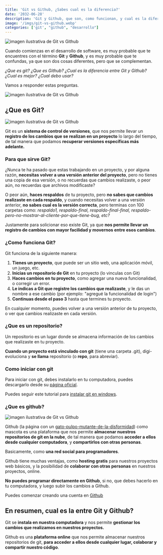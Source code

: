 ```yaml
---
title: 'Git vs Github, ¿Sabes cual es la diferencia?'
date: '2032-06-28'
description: 'Git y Github, que son, como funcionan, y cual es la diferencia entre ellos.'
image: '/imgs/git-vs-github.webp'
categories: ['git', "github", "desarrollo"]
---
```


![imagen ilustrativa de Git vs Github](/imgs/git-vs-github-sabes-cual-es-la-diferencia.webp)


Cuando comienzas en el desarrollo de software, es muy probable que te encuentres con el término **Git** y **Github**, y es muy probable que te confundas, ya que son dos cosas diferentes, pero que se complementan.

*¿Que es git? ¿Que es Github? ¿Cual es la diferencia entre Git y Github? ¿Cual es mejor? ¿Cual debo usar?*

Vamos a responder estas preguntas.

![imagen ilustrativa de Git vs Github](/imgs/git-vs-github-meme1.webp)

## ¿Que es Git?

![imagen ilustrativa de Git vs Github](/imgs/git-vs-github-meme2.webp)

Git es un **sistema de control de versiones**, que nos permite llevar un **registro de los cambios que se realizan en un proyecto** lo largo del tiempo, de tal manera que podamos **recuperar versiones específicas más adelante.**

### Para que sirve Git?

¿Nunca te ha pasado que estas trabajando en un proyecto, y por alguna razón, **necesitas volver a una versión anterior del proyecto**, pero no tienes una copia de esa versión, o no recuerdas que cambios realizaste, o peor aún, no recuerdas que archivos modificaste?

O peor aún, **haces respaldos** de tu proyecto, pero **no sabes que cambios realizaste en cada respaldo**, y cuando necesitas volver a una versión anterior, **no sabes cual es la versión correcta**, pero terminas con 100 carpetas como: *respaldo1, respaldo-final, respaldo-final-final, respaldo-pero-no-mostrar-al-cliente-por-que-tiene-bug, etc?*

Justamente para solicionar eso existe Git, ya que **nos permite llevar un registro de cambios con mayor facilidad y movernos entre esos cambios**.

### ¿Como funciona Git?

Git funciona de la siguiente manera:

1. **Tienes un proyecto**, que puede ser un sitio web, una aplicación móvil, un juego, etc.
2. **Inicias un repositorio de Git** en tu proyecto (lo vinculas con Git)
3. **Haces cambios en tu proyecto**, como agregar una nueva funcionalidad, o corregir un error.
4. **Le indicas a Git que registre los cambios que realizaste**, y le das un nombre a ese cambio (por ejemplo: "agregué la funcionalidad de login")
5. **Continuas desde el paso 3** hasta que termines tu proyecto.

En cualquier momento, puedes volver a una versión anterior de tu proyecto, o ver que cambios realizaste en cada versión.

### ¿Que es un repositorio?

Un repositorio es un lugar donde se almacena información de los cambios que realizaste en tu proyecto.

**Cuando un proyecto está vinculado con git** (tiene una carpeta .git), digi-evoluciona y **se llama** repositorio (o **repo**, para abreviar).

### Como iniciar con git

Para iniciar con git, debes instalarlo en tu computadora, puedes descargarlo desde su [página oficial](https://git-scm.com/).

Puedes seguir este tutorial para [instalar git en windows](./instalar-git-windows.md).

### ¿Que es github?

![imagen ilustrativa de Git vs Github](/imgs/git-vs-github-meme3.webp)

Github (la página con un [gato-pulpo-mutante-de-la-disformidad](https://cdn.svgporn.com/logos/github-octocat.svg)) como mascota es una plataforma que nos permite **almacenar nuestros repositorios de git en la nube**, de tal manera que podamos **acceder a ellos desde cualquier computadora**, y **compartirlos con otras personas**.

Basicamente, como **una red social para programadores**.

Github tiene muchas ventajas, como **hosting gratis** para nuestros proyectos web básicos, y la posibilidad de **colaborar con otras personas** en nuestros proyectos, online. 

**No puedes programar directamente en Github**, si no, que debes hacerlo en tu computadora, y luego subir los cambios a Github.

Puedes comenzar creando una cuenta en [Github](https://github.com/)

## En resumen, cual es la entre Git y Github?

Git se **instala en nuestra computadora** y nos permite **gestionar los cambios que realizamos en nuestros proyectos.**

Github es una **plataforma online** que nos permite almacenar nuestros repositorios de git, **para acceder a ellos desde cualquier lugar, colaborar y compartir nuestro código**.